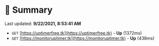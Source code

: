 # 📖 Summary
Last updated: **9/22/2021, 8:53:41 AM**

- `GET` [https://uptimerfree.tk](https://uptimerfree.tk) - **Up** (1372ms)
- `GET` [https://monitoruptimer.tk](https://monitoruptimer.tk) - **Up** (438ms)

